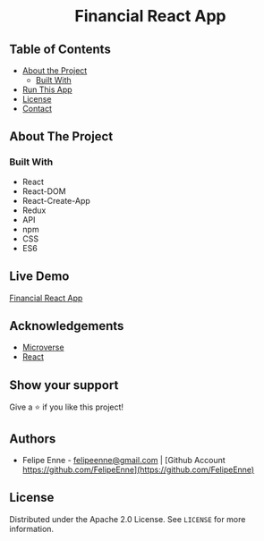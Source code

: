 <br />
<h1 align="center">Financial React App</h1>

## Table of Contents

- [About the Project](#about-the-project)
  - [Built With](#built-with)
- [Run This App](#run-this-app)
- [License](#license)
- [Contact](#contact)

## About The Project


### Built With
- React
- React-DOM
- React-Create-App
- Redux
- API
- npm
- CSS
- ES6

## Live Demo

[Financial React App](https://Financial-React-App.herokuapp.com)

## Acknowledgements

- [Microverse](https://www.microverse.org/)
- [React](https://reactjs.org/)

## Show your support

Give a ⭐️ if you like this project!

## Authors

- Felipe Enne - felipeenne@gmail.com | [Github Account https://github.com/FelipeEnne](https://github.com/FelipeEnne)


## License

Distributed under the Apache 2.0 License. See `LICENSE` for more information.